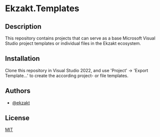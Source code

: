 # Ekzakt.Templates


## Description
This repository contains projects that can serve as a base Microsoft Visual Studio project templates or individual files in the Ekzakt ecosystem.


## Installation
Clone this repository in Visual Studio 2022, and use 'Project' -> 'Export Template...' to create the according project- or file templates.


## Authors
- [@ekzakt](https://www.github.com/ekzakt)


## License
[MIT](https://choosealicense.com/licenses/mit/)
